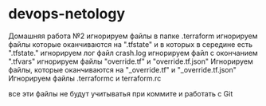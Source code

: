# devops-netology
Домашняя работа №2
игнорируем файлы в папке .terraform
игнорируем файлы которые оканчиваются на ".tfstate" и в которых в середине есть ".tfstate."
игнорируем лог файл crash.log
игнорируем файл с окончанием ".tfvars"
игнорируем файлы "override.tf" и "override.tf.json"
Игнорируем файлы, которые оканчиваются на "_override.tf" и "_override.tf.json"
Игнорируем файлы .terraformc и terraform.rc

все эти файлы не будут учитыватья при коммите и работать с Git

